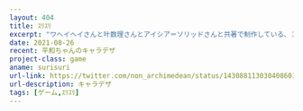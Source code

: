 ```yaml
---
layout: 404
title: ｽﾘｽﾘ
excerpt: "ワヘイヘイさんと叶数理さんとアイシア＝ソリッドさんと共著で制作している、３者をモチーフとしたキャラクターたちを攻略対象とした数学系シミュレーションゲームです。まだプレイはできませんが下のリンクからキャラクターデザインを確認できます。"
date: 2021-08-26
recent: 平和ちゃんのキャラデザ
project-class: game
aname: surisuri
url-link: https://twitter.com/non_archimedean/status/1430881130304086017
url-description: キャラデザ
tags: [ゲーム,ｽﾘｽﾘ]
---
```

